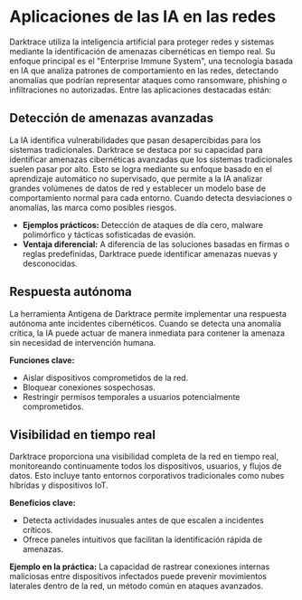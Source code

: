 # Aplicaciones de las IA en las redes
Darktrace utiliza la inteligencia artificial para proteger redes y sistemas mediante la identificación de amenazas cibernéticas en tiempo real. Su enfoque principal es el "Enterprise Immune System", una tecnología basada en IA que analiza patrones de comportamiento en las redes, detectando anomalías que podrían representar ataques como ransomware, phishing o infiltraciones no autorizadas.
Entre las aplicaciones destacadas están:

## Detección de amenazas avanzadas
La IA identifica vulnerabilidades que pasan desapercibidas para los sistemas tradicionales. Darktrace se destaca por su capacidad para identificar amenazas cibernéticas avanzadas que los sistemas tradicionales suelen pasar por alto. Esto se logra mediante su enfoque basado en el aprendizaje automático no supervisado, que permite a la IA analizar grandes volúmenes de datos de red y establecer un modelo base de comportamiento normal para cada entorno. Cuando detecta desviaciones o anomalías, las marca como posibles riesgos.

- **Ejemplos prácticos:** Detección de ataques de día cero, malware polimórfico y tácticas sofisticadas de evasión.
- **Ventaja diferencial:** A diferencia de las soluciones basadas en firmas o reglas predefinidas, Darktrace puede identificar amenazas nuevas y desconocidas.

## Respuesta autónoma
La herramienta Antigena de Darktrace permite implementar una respuesta autónoma ante incidentes cibernéticos. Cuando se detecta una anomalía crítica, la IA puede actuar de manera inmediata para contener la amenaza sin necesidad de intervención humana.

**Funciones clave:**
 - Aislar dispositivos comprometidos de la red.
 - Bloquear conexiones sospechosas.
 - Restringir permisos temporales a usuarios potencialmente comprometidos.

## Visibilidad en tiempo real
Darktrace proporciona una visibilidad completa de la red en tiempo real, monitoreando continuamente todos los dispositivos, usuarios, y flujos de datos. Esto incluye tanto entornos corporativos tradicionales como nubes híbridas y dispositivos IoT.

**Beneficios clave:**
- Detecta actividades inusuales antes de que escalen a incidentes críticos.
- Ofrece paneles intuitivos que facilitan la identificación rápida de amenazas.

 **Ejemplo en la práctica:** La capacidad de rastrear conexiones internas maliciosas entre dispositivos infectados puede prevenir movimientos laterales dentro de la red, un método común en ataques avanzados.
